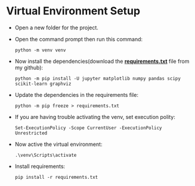 # Virtual Environment Setup

* Open a new folder for the project.
* Open the command prompt then run this command:

  `python -m venv venv` 

* Now install the dependencies(download the **[requirements.txt](https://github.com/sharminislamshroddha/machine_learning/blob/main/requirements.txt)** file from my github):

  `python -m pip install -U jupyter matplotlib numpy pandas scipy scikit-learn graphviz`

* Update the dependencies in the requirements file:

  `python -m pip freeze > requirements.txt`

* If you are having trouble activating the venv, set execution polity:
  
  `Set-ExecutionPolicy -Scope CurrentUser -ExecutionPolicy Unrestricted`

* Now active the virtual environment:

  `.\venv\Scripts\activate`

* Install requirements:
  
  `pip install -r requirements.txt`
